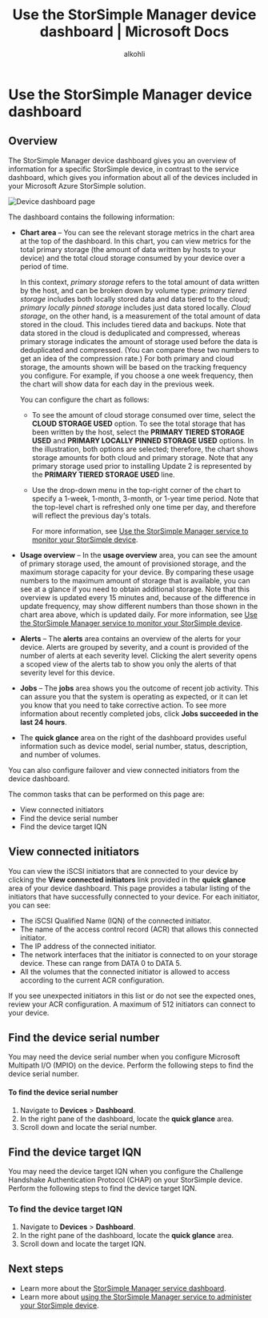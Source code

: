 ﻿---
title: Use the StorSimple Manager device dashboard | Microsoft Docs
description: Describes the StorSimple Manager service device dashboard and how to use it to view storage metrics and connected initiators and find the serial number and IQN.
services: storsimple
documentationcenter: NA
author: alkohli
manager: carmonm
editor: ''

ms.assetid: 6c213969-a385-461f-b698-78ef5b8a79cc
ms.service: storsimple
ms.devlang: NA
ms.topic: article
ms.tgt_pltfrm: NA
ms.workload: TBD
ms.date: 09/21/2016
ms.author: alkohli

---
# Use the StorSimple Manager device dashboard
## Overview
The StorSimple Manager device dashboard gives you an overview of information for a specific  StorSimple device, in contrast to the service dashboard, which gives you information about all of the devices included in your Microsoft Azure StorSimple solution.

![Device dashboard page](./media/storsimple-device-dashboard/StorSimple_DeviceDashbaord1M.png)

The dashboard contains the following information:

* **Chart area** – You can see the relevant storage metrics in the chart area at the top of the dashboard. In this chart, you can view metrics for the total primary storage (the amount of data written by hosts to your device) and the total cloud storage consumed by your device over a period of time.
  
     In this context, *primary storage* refers to the total amount of data written by the host, and can be broken down by volume type: *primary tiered storage* includes both locally stored data and data tiered to the cloud; *primary locally pinned storage* includes just data stored locally. *Cloud storage*, on the other hand, is a measurement of the total amount of data stored in the cloud. This includes tiered data and backups. Note that data stored in the cloud is deduplicated and compressed, whereas primary storage indicates the amount of storage used before the data is deduplicated and compressed. (You can compare these two numbers to get an idea of the compression rate.) For both primary and cloud storage, the amounts shown will be based on the tracking frequency you configure. For example, if you choose a one week frequency, then the chart will show data for each day in the previous week.
  
     You can configure the chart as follows:
  
  * To see the amount of cloud storage consumed over time, select the **CLOUD STORAGE USED** option. To see the total storage that has been written by the host, select the **PRIMARY TIERED STORAGE USED** and **PRIMARY LOCALLY PINNED STORAGE USED** options. In the illustration, both options are selected; therefore, the chart shows storage amounts for both cloud and primary storage. Note that any primary storage used prior to installing Update 2 is represented by the **PRIMARY TIERED STORAGE USED** line.
  * Use the drop-down menu in the top-right corner of the chart to specify a 1-week, 1-month, 3-month, or 1-year time period. Note that the top-level chart is refreshed only one time per day, and therefore will reflect the previous day's totals.
    
    For more information, see [Use the StorSimple Manager service to monitor your StorSimple device](storsimple-monitor-device.md).
* **Usage overview** – In the **usage overview** area, you can see the amount of primary storage used, the amount of provisioned storage, and the maximum storage capacity for your device. By comparing these usage numbers to the maximum amount of storage that is available, you can see at a glance if you need to obtain additional storage. Note that this overview is updated every 15 minutes and, because of the difference in update frequency, may show different numbers than those shown in the chart area above, which is updated daily. For more information, see [Use the StorSimple Manager service to monitor your StorSimple device](storsimple-monitor-device.md).
* **Alerts** – The **alerts** area contains an overview of the alerts for your device. Alerts are grouped by severity, and a count is provided of the number of alerts at each severity level. Clicking the alert severity opens a scoped view of the alerts tab to show you only the alerts of that severity level for this device.
* **Jobs** – The **jobs** area shows you the outcome of recent job activity. This can assure you that the system is operating as expected, or it can let you know that you need to take corrective action. To see more information about recently completed jobs, click **Jobs succeeded in the last 24 hours**.
* The **quick glance** area on the right of the dashboard provides useful information such as device model, serial number, status, description, and number of volumes.

You can also configure failover and view connected initiators from the device dashboard.

The common tasks that can be performed on this page are:

* View connected initiators
* Find the device serial number
* Find the device target IQN

## View connected initiators
You can view the iSCSI initiators that are connected to your device by clicking the **View connected initiators** link provided in the **quick glance** area of your device dashboard. This page provides a tabular listing of the initiators that have successfully connected to your device. For each initiator, you can see:

* The iSCSI Qualified Name (IQN) of the connected initiator.
* The name of the access control record (ACR) that allows this connected initiator.
* The IP address of the connected initiator.
* The network interfaces that the initiator is connected to on your storage device. These can range from DATA 0 to DATA 5.
* All the volumes that the connected initiator is allowed to access according to the current ACR configuration.

If you see unexpected initiators in this list or do not see the expected ones, review your ACR configuration. A maximum of 512 initiators can connect to your device.

## Find the device serial number
You may need the device serial number when you configure Microsoft Multipath I/O (MPIO) on the device. Perform the following steps to find the device serial number.

#### To find the device serial number
1. Navigate to **Devices** > **Dashboard**.
2. In the right pane of the dashboard, locate the **quick glance** area.
3. Scroll down and locate the serial number.

## Find the device target IQN
You may need the device target IQN when you configure the Challenge Handshake Authentication Protocol (CHAP) on your StorSimple device. Perform the following steps to find the device target IQN.

### To find the device target IQN
1. Navigate to **Devices** > **Dashboard**.
2. In the right pane of the dashboard, locate the **quick glance** area.
3. Scroll down and locate the target IQN.

## Next steps
* Learn more about the [StorSimple Manager service dashboard](storsimple-service-dashboard.md).
* Learn more about [using the StorSimple Manager service to administer your StorSimple device](storsimple-manager-service-administration.md).

